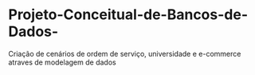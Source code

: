 # Projeto-Conceitual-de-Bancos-de-Dados-
Criação de cenários de ordem de serviço, universidade e e-commerce atraves de modelagem de dados
